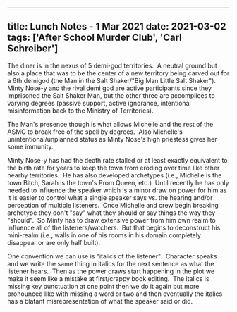 
---
title: Lunch Notes - 1 Mar 2021
date: 2021-03-02
tags: ['After School Murder Club', 'Carl Schreiber']
---

The diner is in the nexus of 5 demi-god territories.  A neutral ground but also a place that was to be the center of a new territory being carved out for a 6th demigod (the Man in the Salt Shaker/"Big Man Little Salt Shaker").  Minty Nose-y and the rival demi god are active participants since they imprisoned the Salt Shaker Man, but the other three are accomplices to varying degrees (passive support, active ignorance, intentional misinformation back to the Ministry of Territories).

The Man's presence though is what allows Michelle and the rest of the ASMC to break free of the spell by degrees.  Also Michelle's unintentional/unplanned status as Minty Nose's high priestess gives her some immunity.

Minty Nose-y has had the death rate stalled or at least exactly equivalent to the birth rate for years to keep the town from eroding over time like other nearby territories.  He has also developed archetypes (i.e., Michelle is the town Bitch, Sarah is the town's Prom Queen, etc.)  Until recently he has only needed to influence the speaker which is a minor draw on power for him as it is easier to control what a single speaker says vs. the hearing and/or perception of multiple listeners.  Once Michelle and crew begin breaking archetype they don't "say" what they should or say things the way they "should".  So Minty has to draw extensive power from him own realm to influence all of the listeners/watchers.  But that begins to deconstruct his mini-realm (i.e., walls in one of his rooms in his domain completely disappear or are only half built).

One convention we can use is "italics of the listener".  Character speaks and we write the same thing in italics for the next sentence as what the listener hears.  Then as the power draws start happening in the plot we make it seem like a mistake at first/crappy book editing.  The italics is missing key punctuation at one point then we do it again but more pronounced like with missing a word or two and then eventually the italics has a blatant misrepresentation of what the speaker said or did.
